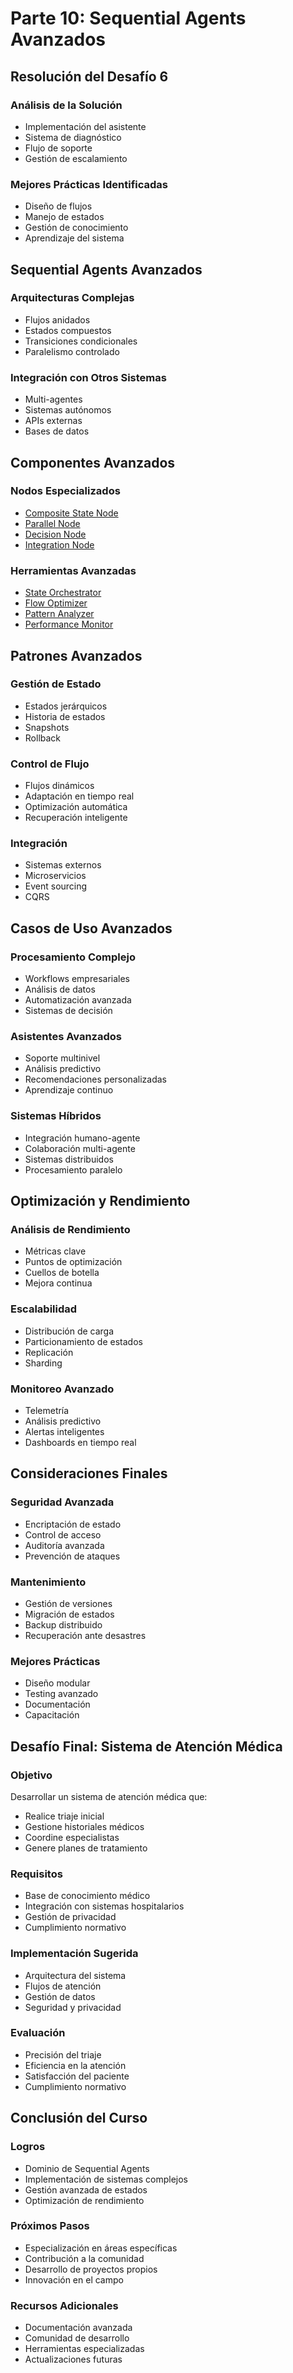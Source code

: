 # Parte 10: Sequential Agents Avanzados

## Resolución del Desafío 6

### Análisis de la Solución
- Implementación del asistente
- Sistema de diagnóstico
- Flujo de soporte
- Gestión de escalamiento

### Mejores Prácticas Identificadas
- Diseño de flujos
- Manejo de estados
- Gestión de conocimiento
- Aprendizaje del sistema

## Sequential Agents Avanzados

### Arquitecturas Complejas
- Flujos anidados
- Estados compuestos
- Transiciones condicionales
- Paralelismo controlado

### Integración con Otros Sistemas
- Multi-agentes
- Sistemas autónomos
- APIs externas
- Bases de datos

## Componentes Avanzados

### Nodos Especializados
- [Composite State Node](../../integraciones/langchain/nodes/composite-state-node.md)
- [Parallel Node](../../integraciones/langchain/nodes/parallel-node.md)
- [Decision Node](../../integraciones/langchain/nodes/decision-node.md)
- [Integration Node](../../integraciones/langchain/nodes/integration-node.md)

### Herramientas Avanzadas
- [State Orchestrator](../../integraciones/langchain/tools/state-orchestrator.md)
- [Flow Optimizer](../../integraciones/langchain/tools/flow-optimizer.md)
- [Pattern Analyzer](../../integraciones/langchain/tools/pattern-analyzer.md)
- [Performance Monitor](../../integraciones/langchain/tools/performance-monitor.md)

## Patrones Avanzados

### Gestión de Estado
- Estados jerárquicos
- Historia de estados
- Snapshots
- Rollback

### Control de Flujo
- Flujos dinámicos
- Adaptación en tiempo real
- Optimización automática
- Recuperación inteligente

### Integración
- Sistemas externos
- Microservicios
- Event sourcing
- CQRS

## Casos de Uso Avanzados

### Procesamiento Complejo
- Workflows empresariales
- Análisis de datos
- Automatización avanzada
- Sistemas de decisión

### Asistentes Avanzados
- Soporte multinivel
- Análisis predictivo
- Recomendaciones personalizadas
- Aprendizaje continuo

### Sistemas Híbridos
- Integración humano-agente
- Colaboración multi-agente
- Sistemas distribuidos
- Procesamiento paralelo

## Optimización y Rendimiento

### Análisis de Rendimiento
- Métricas clave
- Puntos de optimización
- Cuellos de botella
- Mejora continua

### Escalabilidad
- Distribución de carga
- Particionamiento de estados
- Replicación
- Sharding

### Monitoreo Avanzado
- Telemetría
- Análisis predictivo
- Alertas inteligentes
- Dashboards en tiempo real

## Consideraciones Finales

### Seguridad Avanzada
- Encriptación de estado
- Control de acceso
- Auditoría avanzada
- Prevención de ataques

### Mantenimiento
- Gestión de versiones
- Migración de estados
- Backup distribuido
- Recuperación ante desastres

### Mejores Prácticas
- Diseño modular
- Testing avanzado
- Documentación
- Capacitación

## Desafío Final: Sistema de Atención Médica

### Objetivo
Desarrollar un sistema de atención médica que:
- Realice triaje inicial
- Gestione historiales médicos
- Coordine especialistas
- Genere planes de tratamiento

### Requisitos
- Base de conocimiento médico
- Integración con sistemas hospitalarios
- Gestión de privacidad
- Cumplimiento normativo

### Implementación Sugerida
- Arquitectura del sistema
- Flujos de atención
- Gestión de datos
- Seguridad y privacidad

### Evaluación
- Precisión del triaje
- Eficiencia en la atención
- Satisfacción del paciente
- Cumplimiento normativo

## Conclusión del Curso

### Logros
- Dominio de Sequential Agents
- Implementación de sistemas complejos
- Gestión avanzada de estados
- Optimización de rendimiento

### Próximos Pasos
- Especialización en áreas específicas
- Contribución a la comunidad
- Desarrollo de proyectos propios
- Innovación en el campo

### Recursos Adicionales
- Documentación avanzada
- Comunidad de desarrollo
- Herramientas especializadas
- Actualizaciones futuras 